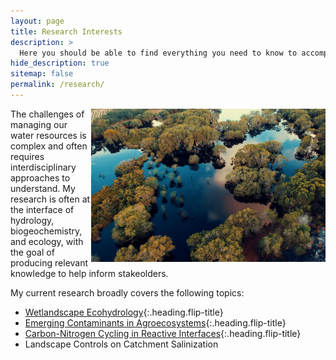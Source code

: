 ```yaml
---
layout: page
title: Research Interests
description: >
  Here you should be able to find everything you need to know to accomplish the most common tasks when blogging with Hydejack.
hide_description: true
sitemap: false
permalink: /research/
---
```

<img align="right" width="375" src="/assets/img/blog/nature-aerial-photography-natural-landscape-reflection-water-resources-natural-environment-1503703-pxhere.com.jpg">

The challenges of managing our water resources is complex and often requires interdisciplinary approaches to understand. My research is often at the interface of hydrology, biogeochemistry, and ecology, with the goal of producing relevant knowledge to help inform stakeolders.

My current research broadly covers the following topics:

* [Wetlandscape Ecohydrology]{:.heading.flip-title}
* [Emerging Contaminants in Agroecosystems]{:.heading.flip-title} 
* [Carbon-Nitrogen Cycling in Reactive Interfaces]{:.heading.flip-title} 
* Landscape Controls on Catchment Salinization


[Wetlandscape Ecohydrology]: wetlandscapes.md
[Emerging Contaminants in Agroecosystems]: agroecosystems.md
[Carbon-Nitrogen Cycling in Reactive Interfaces]: reactiveinterfaces.md
